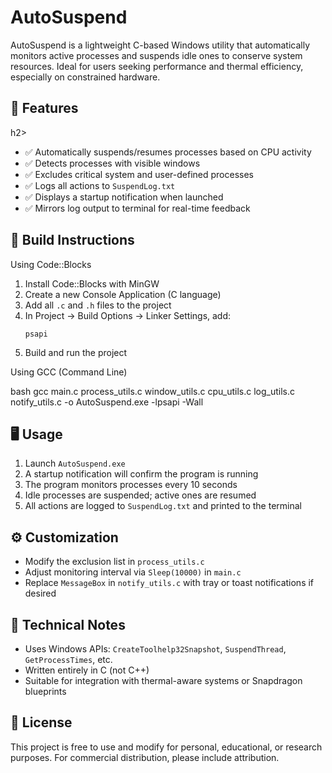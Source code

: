 <b><h1>AutoSuspend</h1></b>

AutoSuspend is a lightweight C-based Windows utility that automatically monitors active processes and suspends idle ones to conserve system resources. Ideal for users seeking performance and thermal efficiency, especially on constrained hardware.



<h2>🔧 Features</h2>h2>

- ✅ Automatically suspends/resumes processes based on CPU activity
- ✅ Detects processes with visible windows
- ✅ Excludes critical system and user-defined processes
- ✅ Logs all actions to `SuspendLog.txt`
- ✅ Displays a startup notification when launched
- ✅ Mirrors log output to terminal for real-time feedback

<h2>🚀 Build Instructions</h2>

Using Code::Blocks

1. Install Code::Blocks with MinGW
2. Create a new Console Application (C language)
3. Add all `.c` and `.h` files to the project
4. In Project → Build Options → Linker Settings, add:
   ```
   psapi
   ```
5. Build and run the project

Using GCC (Command Line)

bash
gcc main.c process_utils.c window_utils.c cpu_utils.c log_utils.c notify_utils.c -o AutoSuspend.exe -lpsapi -Wall

<h2>🖥️ Usage</h2>

1. Launch `AutoSuspend.exe`
2. A startup notification will confirm the program is running
3. The program monitors processes every 10 seconds
4. Idle processes are suspended; active ones are resumed
5. All actions are logged to `SuspendLog.txt` and printed to the terminal


<h2>⚙️ Customization</h2>

- Modify the exclusion list in `process_utils.c`
- Adjust monitoring interval via `Sleep(10000)` in `main.c`
- Replace `MessageBox` in `notify_utils.c` with tray or toast notifications if desired


<h2>🧠 Technical Notes</h2>

- Uses Windows APIs: `CreateToolhelp32Snapshot`, `SuspendThread`, `GetProcessTimes`, etc.
- Written entirely in C (not C++)
- Suitable for integration with thermal-aware systems or Snapdragon blueprints


<h2>📜 License</h2>

This project is free to use and modify for personal, educational, or research purposes. For commercial distribution, please include attribution.

